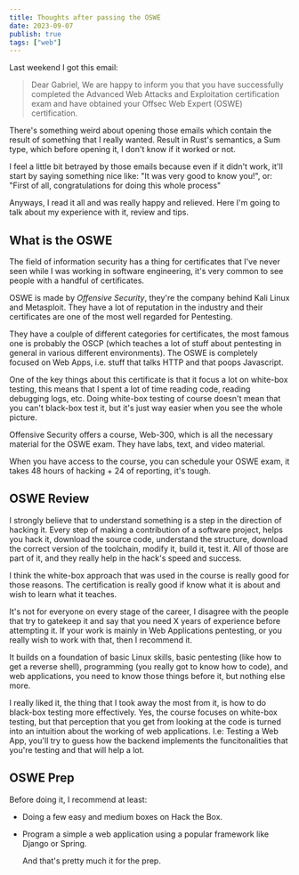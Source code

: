 ```yaml
---
title: Thoughts after passing the OSWE
date: 2023-09-07
publish: true
tags: ["web"]
---
```


Last weekend I got this email:

> Dear Gabriel,
> We are happy to inform you that you have successfully completed the Advanced
> Web Attacks and Exploitation certification exam and have obtained your Offsec
> Web Expert (OSWE) certification.


There's something weird about opening those emails which contain the result of
something that I really wanted. Result in Rust's semantics, a Sum type, which
before opening it, I don't know if it worked or not.

I feel a little bit betrayed by those emails because even if it didn't work,
it'll start by saying something nice like: "It was very good to know you!", or:
"First of all, congratulations for doing this whole process"

Anyways, I read it all and was really happy and relieved. Here I'm going to
talk about my experience with it, review and tips.


## What is the OSWE

The field of information security has a thing for certificates that I've never
seen while I was working in software engineering, it's very common to see
people with a handful of certificates.

OSWE is made by _Offensive Security_, they're the company behind Kali Linux and
Metasploit. They have a lot of reputation in the industry and their
certificates are one of the most well regarded for Pentesting.

They have a coulple of different categories for certificates, the most famous
one is probably the OSCP (which teaches a lot of stuff about pentesting in
general in various different environments). The OSWE is completely focused on
Web Apps, i.e. stuff that talks HTTP and that poops Javascript.

One of the key things about this certificate is that it focus a lot on
white-box testing, this means that I spent a lot of time reading code, reading
debugging logs, etc. Doing white-box testing of course doesn't mean that you
can't black-box test it, but it's just way easier when you see the whole
picture.

Offensive Security offers a course, Web-300, which is all the necessary
material for the OSWE exam. They have labs, text, and video material.

When you have access to the course, you can schedule your OSWE exam, it takes
48 hours of hacking + 24 of reporting, it's tough.

## OSWE Review

I strongly believe that to understand something is a step in the direction of
hacking it. Every step of making a contribution of a software project, helps
you hack it, download the source code, understand the structure, download the
correct version of the toolchain, modify it, build it, test it. All of those
are part of it, and they really help in the hack's speed and success.

I think the white-box approach that was used in the course is really good for
those reasons. The certification is really good if know what it is about and
wish to learn what it teaches. 

It's not for everyone on every stage of the career, I disagree with the people
that try to gatekeep it and say that you need X years of experience before
attempting it. If your work is mainly in Web Applications pentesting, or you
really wish to work with that, then I recommend it. 

It builds on a foundation of basic Linux skills, basic pentesting (like how to
get a reverse shell), programming (you really got to know how to code), and web
applications, you need to know those things before it, but nothing else more.

I really liked it, the thing that I took away the most from it, is how to do
black-box testing more effectively. Yes, the course focuses on white-box
testing, but that perception that you get from looking at the code is turned
into an intuition about the working of web applications. I.e: Testing a Web
App, you'll try to guess how the backend implements the funcitonalities that
you're testing and that will help a lot.

## OSWE Prep

Before doing it, I recommend at least:

- Doing a few easy and medium boxes on Hack the Box.
- Program a simple a web application using a popular framework like Django or
  Spring.

  And that's pretty much it for the prep.
